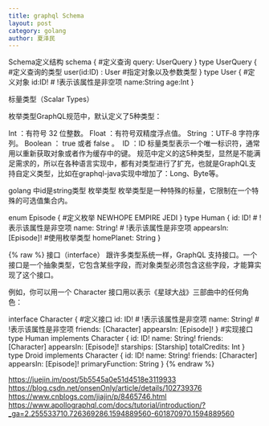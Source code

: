 ```yaml
---
title: graphql Schema
layout: post
category: golang
author: 夏泽民
---
```

Schema定义结构
schema { #定义查询 
    query: UserQuery 
}
type UserQuery { #定义查询的类型 
    user(id:ID) : User #指定对象以及参数类型 
}
type User { #定义对象 
    id:ID! # !表示该属性是非空项 
    name:String 
    age:Int 
}
<!-- more -->
标量类型（Scalar Types）

枚举类型GraphQL规范中，默认定义了5种类型：

Int ：有符号 32 位整数。
Float ：有符号双精度浮点值。
String ：UTF‐8 字符序列。
Boolean ： true 或者 false 。 
ID ：ID 标量类型表示一个唯一标识符，通常用以重新获取对象或者作为缓存中的键。
规范中定义的这5种类型，显然是不能满足需求的，所以在各种语言实现中，都有对类型进行了扩充，也就是GraphQL支持自定义类型，比如在graphql-java实现中增加了：Long、Byte等。

golang 中id是string类型
枚举类型
枚举类型是一种特殊的标量，它限制在一个特殊的可选值集合内。

enum Episode { #定义枚举 
    NEWHOPE 
    EMPIRE 
    JEDI 
}
type Human { 
    id: ID! # !表示该属性是非空项 
    name: String! # !表示该属性是非空项 
    appearsIn: [Episode]! #使用枚举类型 
    homePlanet: String 
}

{% raw %}
接口（interface）
跟许多类型系统一样，GraphQL 支持接口。一个接口是一个抽象类型，它包含某些字段，而对象类型必须包含这些字段，才能算实现了这个接口。

例如，你可以用一个 Character 接口用以表示《星球大战》三部曲中的任何角色：

interface Character { #定义接口 
    id: ID! # !表示该属性是非空项 
    name: String! # !表示该属性是非空项 
    friends: [Character] 
    appearsIn: [Episode]! 
}
#实现接口 
type Human implements Character { 
    id: ID! 
    name: String! 
    friends: [Character] 
    appearsIn: [Episode]! 
    starships: [Starship] 
    totalCredits: Int 
}
type Droid implements Character { 
    id: ID! 
    name: String! 
    friends: [Character] 
    appearsIn: [Episode]! 
    primaryFunction: String 
}
{% endraw %}

https://juejin.im/post/5b5545a0e51d4518e3119933
https://blog.csdn.net/onsenOnly/article/details/102739376
https://www.cnblogs.com/jiajin/p/8465746.html
https://www.apollographql.com/docs/tutorial/introduction/?_ga=2.255533710.726369286.1594889560-601870970.1594889560